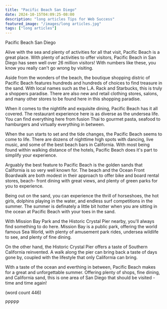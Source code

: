 ```yaml
---
title: "Pacific Beach San Diego"
date: 2024-10-15T04:09:25-08:00
description: "long articles Tips for Web Success"
featured_image: "/images/long articles.jpg"
tags: ["long articles"]
---
```


Pacific Beach San Diego

Alive with the sea and plenty of activities for all
that visit, Pacific Beach is a great place.  With plenty
of activities to offer visitors, Pacific Beach in San
Diego has seen well over 26 million visitors!  With
numbers like these, you know you really can't go wrong
by visiting.

Aside from the wonders of the beach, the boutique 
shopping distric of Pacific Beach features hundreds and
hundreds of choices to find treasure in the sand.  With
local names such as the L.A. Rack and Starbucks, this is
truly a shoppers paradise.  There are also new and retail
clothing stores, salons, and many other stores to be 
found here in this shopping paradise.  

When it comes to the nightlife and exquisite dining, 
Pacific Beach has it all covered.  The restaurant experience
here is as diverse as the undersea life.  You can find
everything here from fusion Thai to gourmet pasta, seafood
to hamburgers and virtually everything in between.  

When the sun starts to set and the tide changes, the 
Pacific Beach seems to come to life.  There are dozens of
nighttime high spots with dancing, live music, and some of
the best beach bars in California.  With most being found
within walking distance of the hotels, Pacific Beach does
it's part to simplify your experience.

Arguably the best feature to Pacific Beach is the golden
sands that California is so very well known for.  The beach
and the Ocean Front Boardwalk are both modest in their 
approach to offer bike and board rental stores, beach-
front dining with great views, and plenty of green
parks for you to experience.

Being out on the sand, you can experience the thrill of
horseshoes, the hot girls, dolphins playing in the water, 
and endless surf competitions in the summer.  The summer
is definately a little bit hotter when you are sitting in 
the ocean at Pacific Beach with your toes in the sand.

With Mission Bay Park and the Historic Crystal Pier nearby,
you'll always find something to do here.  Mission Bay is a
public park, offering the world famous Sea World, with 
plenty of amusement park rides, undersea wildlife to see,
and plenty of fine dining.

On the other hand, the Historic Crystal Pier offers a
taste of Southern California reinvented.  A walk along
the pier can bring back a taste of days gone by, coupled
with the lifestyle that only California can bring.

With a taste of the ocean and everthing in between, Pacific
Beach makes for a great and unforgettable summer.  Offering
plenty of shops, fine dining, and California sand, this is
one area of San Diego that should be visited - time and 
time again!

(word count 446)

PPPPP
